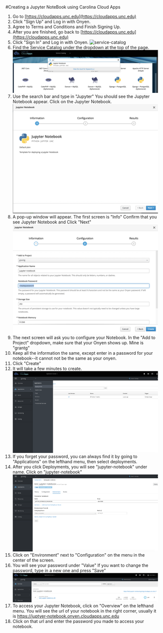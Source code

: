 
#Creating a Jupyter NoteBook using Carolina Cloud Apps

1. Go to [https://cloudapps.unc.edu](https://cloudapps.unc.edu)
2. Click "Sign Up" and Log in with Onyen.
3. Agree to Terms and Conditions and Finish Signing Up.
4. After you are finished, go back to [https://cloudapps.unc.edu](https://cloudapps.unc.edu)
5. Click "Sign In" and Log in with Onyen.
![service-catalog](images/service.png)
6. Find the Service Catalog under the dropdown at the top of the page.
![jupyter](images/jupyter.png)
7. Use the search bar and type in "Jupyter" You should see the Jupyter Notebook appear. Click on the Jupyter Notebook.
![info](images/info.png)
8. A pop-up window will appear. The first screen is "Info" Confirm that you see Jupyter Notebook and Click "Next"
![config](images/config.png)
9. The next screen will ask you to configure your Notebook. In the "Add to Project" dropdown, make sure that your Onyen shows up. Mine is "grantg"
10. Keep all the information the same, except enter in a password for your notebook--it cannot not be the same as your onyen. 
11. Click "Create"
12. It will take a few minutes to create.
![deploy](images/deploy.png)
13. If you forget your password, you can always find it by going to "Applications" on the lefthand menu, then select deployments.
14. After you click Deployments, you will see "jupyter-notebook" under name. Click on "jupyter-notebook"
![password](images/password.png)
15. Click on "Environment" next to "Configuration" on the menu in the center of the screen. 
16. You will see your password under "Value" If you want to change the password, type in a new one and press "Save"
![link](images/link.png)
17. To access your Jupyter Notebook, click on "Overview" on the lefthand menu. You will see the url of your notebook in the right corner, usually it is https://juptyer-notebook.onyen.cloudapps.unc.edu
18. Click on that url and enter the password you made to access your notebook.
